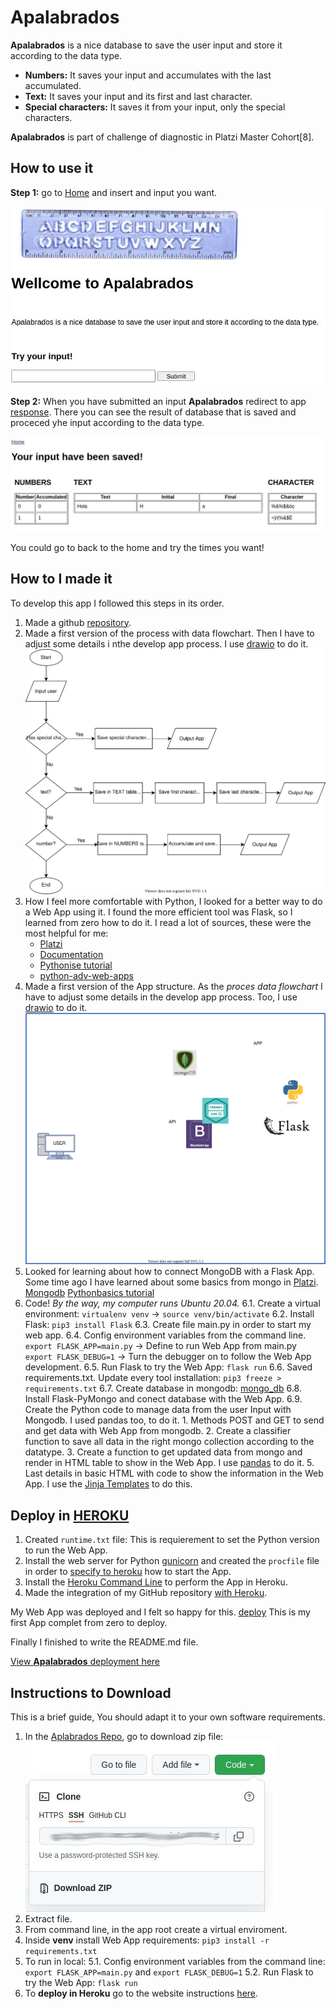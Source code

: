 # Apalabrados

**Apalabrados** is a nice database to save the user input and store it according to the data type.
* **Numbers:** It saves your input and accumulates with the last accumulated.
* **Text:** It saves your input and its first and last character.
* **Special characters:** It saves it from your input, only the special characters.

**Apalabrados** is part of challenge of diagnostic in Platzi Master Cohort[8].

## How to use it

**Step 1:** go to [Home](https://apalabrados-isabely.herokuapp.com/) and insert and input you want.

![home](/assets/home.jpg)

**Step 2:** When you have submitted an input **Apalabrados** redirect to app [response](https://apalabrados-isabely.herokuapp.com/submit).
There you can see the result of database that is saved and proceced yhe input according to the data type. 

![submit](/assets/submit.jpg)

You could go to back to the home and try the times you want!

## How to I made it

To develop this app I followed this steps in its order.

1. Made a github [repository](https://github.com/isabelyb/apalabrados).
2. Made a first version of the process with data flowchart. Then I have to adjust some details i nthe develop app process. I use [drawio](https://app.diagrams.net/) to do it.
    ![data_process](/assets/apalabrados_flowchart.drawio.svg)
3. How I feel more comfortable with Python, I looked for a better way to do a Web App using it. I found the more efficient tool was Flask, so I learned from zero how to do it.
I read a lot of sources, these were the most helpful for me:
    * [Platzi](https://platzi.com/clases/flask/)
    * [Documentation](https://palletsprojects.com/p/flask/)
    * [Pythonise tutorial](https://pythonise.com/series/learning-flask/flask-application-structure)
    * [python-adv-web-apps](https://python-adv-web-apps.readthedocs.io/en/latest/flask.html)
4. Made a first version of the App structure. As the _proces data flowchart_ I have to adjust some details in the develop app process. Too, I use [drawio](https://app.diagrams.net/) to do it.
    ![app_structure](/assets/app.drawio.svg)
5. Looked for learning about how to connect MongoDB with a Flask App. Some time ago I have learned about some basics from mongo in [Platzi](https://platzi.com/clases/mongodb/).
    [Mongodb](https://docs.mongodb.com/)
    [Pythonbasics tutorial](https://pythonbasics.org/flask-mongodb/)
6. Code! _By the way, my computer runs Ubuntu 20.04._
    6.1. Create a virtual environment: ```virtualenv venv``` -> ```source venv/bin/activate```
    6.2. Install Flask: ```pip3 install Flask```
    6.3. Create file main.py in order to start my web app.
    6.4. Config environment variables from the command line.
        ```export FLASK_APP=main.py``` -> Define to run Web App from main.py
        ```export FLASK_DEBUG=1```     -> Turn the debugger on to follow the Web App development.
    6.5. Run Flask to try the Web App: ```flask run```
    6.6. Saved requirements.txt. Update every tool installation: ```pip3 freeze > requirements.txt```
    6.7. Create database in mongodb:
        [mongo_db](/assets/mongo_db.jpg)
    6.8. Install Flask-PyMongo and conect database with the Web App.
    6.9. Create the Python code to manage data from the user Input with Mongodb. I used pandas too, to do it.
        1. Methods POST and GET to send and get data with Web App from mongodb.
        2. Create a classifier function to save all data in the right mongo collection according to the datatype.
        3. Create a function to get updated data from mongo and render in HTML table to show in the Web App. I use [pandas](https://pandas.pydata.org/pandas-docs/stable/index.html) to do it.
        5. Last details in basic HTML with code to show the information in the Web App. I use the [Jinja Templates](https://jinja.palletsprojects.com/en/3.0.x/templates/) to do this.


## Deploy in [HEROKU](https://www.heroku.com/)

1. Created ```runtime.txt``` file: This is requierement to set the Python version to run the Web App.
2. Install the web server for Python [gunicorn](https://gunicorn.org/) and created the ```procfile``` file in order to [specify to heroku](https://devcenter.heroku.com/articles/procfile) how to start the App.
3. Install the [Heroku Command Line](https://devcenter.heroku.com/categories/command-line) to perform the App in Heroku.
4. Made the integration of my GitHub repository [with Heroku](https://devcenter.heroku.com/articles/github-integration).

My Web App was deployed and I felt so happy for this. 
        [deploy](/assets/deploy.jpg)
This is my first App complet from zero to deploy.


Finally I finished to write the README.md file.

[View **Apalabrados** deployment here](https://apalabrados-isabely.herokuapp.com/)

##  Instructions to Download

This is a brief guide, You should adapt it to your own software requirements.

1. In the [Aplabrados Repo](https://github.com/isabelyb/apalabrados), go to download zip file:
        ![download](/assets/download.jpg)
2. Extract file.
3. From command line, in the app root create a virtual enviroment.
4. Inside **venv** install Web App requirements: ```pip3 install -r requirements.txt```
5. To run in local: 
    5.1. Config environment variables from the command line: ```export FLASK_APP=main.py``` and ```export FLASK_DEBUG=1```
    5.2. Run Flask to try the Web App: ```flask run```
6. To **deploy in Heroku** go to the website instructions [here](https://devcenter.heroku.com/articles/getting-started-with-python).




